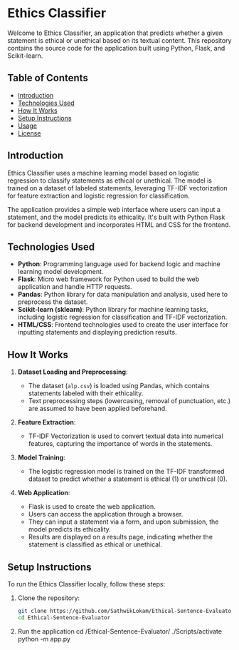 # Ethics Classifier

Welcome to Ethics Classifier, an application that predicts whether a given statement is ethical or unethical based on its textual content. This repository contains the source code for the application built using Python, Flask, and Scikit-learn.

## Table of Contents
- [Introduction](#introduction)
- [Technologies Used](#technologies-used)
- [How It Works](#how-it-works)
- [Setup Instructions](#setup-instructions)
- [Usage](#usage)
- [License](#license)

## Introduction

Ethics Classifier uses a machine learning model based on logistic regression to classify statements as ethical or unethical. The model is trained on a dataset of labeled statements, leveraging TF-IDF vectorization for feature extraction and logistic regression for classification.

The application provides a simple web interface where users can input a statement, and the model predicts its ethicality. It's built with Python Flask for backend development and incorporates HTML and CSS for the frontend.

## Technologies Used

- **Python**: Programming language used for backend logic and machine learning model development.
- **Flask**: Micro web framework for Python used to build the web application and handle HTTP requests.
- **Pandas**: Python library for data manipulation and analysis, used here to preprocess the dataset.
- **Scikit-learn (sklearn)**: Python library for machine learning tasks, including logistic regression for classification and TF-IDF vectorization.
- **HTML/CSS**: Frontend technologies used to create the user interface for inputting statements and displaying prediction results.

## How It Works

1. **Dataset Loading and Preprocessing**:
   - The dataset (`alp.csv`) is loaded using Pandas, which contains statements labeled with their ethicality.
   - Text preprocessing steps (lowercasing, removal of punctuation, etc.) are assumed to have been applied beforehand.

2. **Feature Extraction**:
   - TF-IDF Vectorization is used to convert textual data into numerical features, capturing the importance of words in the statements.

3. **Model Training**:
   - The logistic regression model is trained on the TF-IDF transformed dataset to predict whether a statement is ethical (1) or unethical (0).

4. **Web Application**:
   - Flask is used to create the web application.
   - Users can access the application through a browser.
   - They can input a statement via a form, and upon submission, the model predicts its ethicality.
   - Results are displayed on a results page, indicating whether the statement is classified as ethical or unethical.

## Setup Instructions

To run the Ethics Classifier locally, follow these steps:

1. Clone the repository:
   ```bash
   git clone https://github.com/SathwikLokam/Ethical-Sentence-Evaluator/
   cd Ethical-Sentence-Evaluator
2. Run the application
   cd /Ethical-Sentence-Evaluator/
   ./Scripts/activate
   python -m app.py
   
